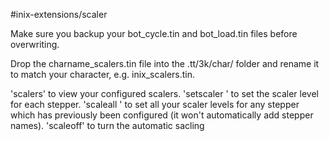 #inix-extensions/scaler

Make sure you backup your bot_cycle.tin and bot_load.tin files before overwriting.

Drop the charname_scalers.tin file into the .tt/3k/char/ folder and rename it to match your character, e.g. inix_scalers.tin.

'scalers' to view your configured scalers.
'setscaler <steppername> <level>' to set the scaler level for each stepper.
'scaleall <level>' to set all your scaler levels for any stepper which has previously been configured (it won't automatically add stepper names).
'scaleoff' to turn the automatic sacling 
